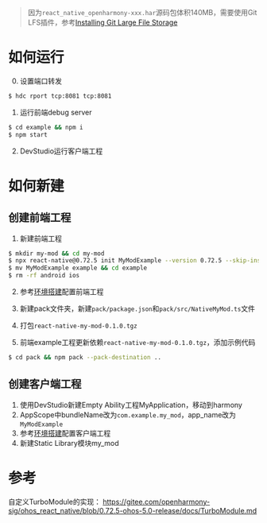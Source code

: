 > 因为`react_native_openharmony-xxx.har`源码包体积140MB，需要使用Git LFS插件，参考[Installing Git Large File Storage](https://docs.github.com/en/repositories/working-with-files/managing-large-files/installing-git-large-file-storage)

# 如何运行

0. 设置端口转发

```sh
$ hdc rport tcp:8081 tcp:8081
```

1. 运行前端debug server

```sh
$ cd example && npm i
$ npm start
```

2. DevStudio运行客户端工程

# 如何新建

## 创建前端工程

1. 新建前端工程

```sh
$ mkdir my-mod && cd my-mod
$ npx react-native@0.72.5 init MyModExample --version 0.72.5 --skip-install
$ mv MyModExample example && cd example
$ rm -rf android ios
```

2. 参考[环境搭建](https://gitee.com/openharmony-sig/ohos_react_native/blob/0.72.5-ohos-5.0-release/docs/%E7%8E%AF%E5%A2%83%E6%90%AD%E5%BB%BA.md)配置前端工程

3. 新建pack文件夹，新建`pack/package.json`和`pack/src/NativeMyMod.ts`文件

4. 打包`react-native-my-mod-0.1.0.tgz`

5. 前端example工程更新依赖`react-native-my-mod-0.1.0.tgz`，添加示例代码

```sh
$ cd pack && npm pack --pack-destination ..
```

## 创建客户端工程

1. 使用DevStudio新建Empty Ability工程MyApplication，移动到harmony
2. AppScope中bundleName改为`com.example.my_mod`，app_name改为`MyModExample`
3. 参考[环境搭建](https://gitee.com/openharmony-sig/ohos_react_native/blob/0.72.5-ohos-5.0-release/docs/%E7%8E%AF%E5%A2%83%E6%90%AD%E5%BB%BA.md)配置客户端工程
4. 新建Static Library模块my_mod

# 参考

自定义TurboModule的实现：
https://gitee.com/openharmony-sig/ohos_react_native/blob/0.72.5-ohos-5.0-release/docs/TurboModule.md